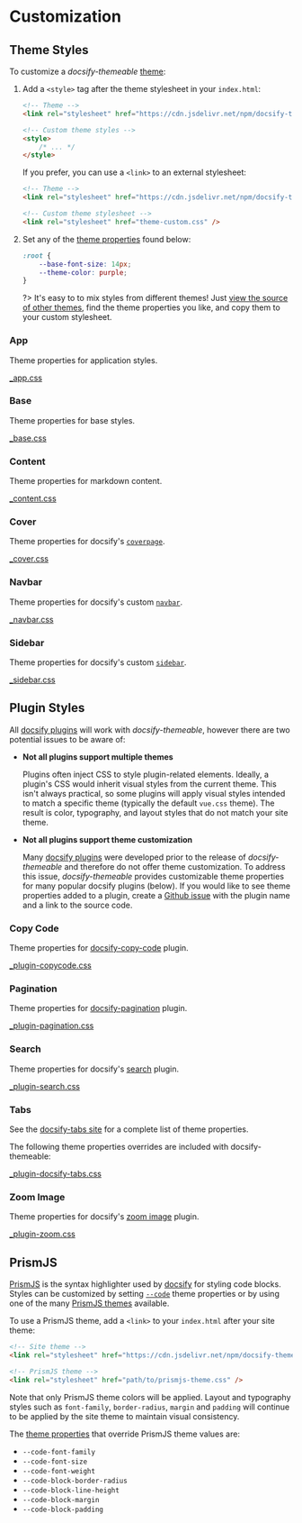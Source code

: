 # Customization

## Theme Styles

To customize a _docsify-themeable_ [theme](themes):

1. Add a `<style>` tag after the theme stylesheet in your `index.html`:

    ```html
    <!-- Theme -->
    <link rel="stylesheet" href="https://cdn.jsdelivr.net/npm/docsify-themeable@0/dist/css/theme-simple.css" />

    <!-- Custom theme styles -->
    <style>
        /* ... */
    </style>
    ```

    If you prefer, you can use a `<link>` to an external stylesheet:

    ```html
    <!-- Theme -->
    <link rel="stylesheet" href="https://cdn.jsdelivr.net/npm/docsify-themeable@0/dist/css/theme-simple.css" />

    <!-- Custom theme stylesheet -->
    <link rel="stylesheet" href="theme-custom.css" />
    ```

1. Set any of the [theme properties](#theme) found below:

    ```css
    :root {
        --base-font-size: 14px;
        --theme-color: purple;
    }
    ```

    ?> It's easy to to mix styles from different themes! Just [view the source of other themes](https://github.com/jhildenbiddle/docsify-themeable/tree/master/src/scss/themes), find the theme properties you like, and copy them to your custom stylesheet.

### App

Theme properties for application styles.

[\_app.css](https://cdn.jsdelivr.net/npm/docsify-themeable@0/src/scss/themes/defaults/_app.css ":include")

### Base

Theme properties for base styles.

[\_base.css](https://cdn.jsdelivr.net/npm/docsify-themeable@0/src/scss/themes/defaults/_base.css ":include")

### Content

Theme properties for markdown content.

[\_content.css](https://cdn.jsdelivr.net/npm/docsify-themeable@0/src/scss/themes/defaults/_content.css ":include")

### Cover

Theme properties for docsify's [`coverpage`](https://docsify.js.org/#/cover).

[\_cover.css](https://cdn.jsdelivr.net/npm/docsify-themeable@0/src/scss/themes/defaults/_cover.css ":include")

### Navbar

Theme properties for docsify's custom [`navbar`](https://docsify.js.org/#/custom-navbar).

[\_navbar.css](https://cdn.jsdelivr.net/npm/docsify-themeable@0/src/scss/themes/defaults/_navbar.css ":include")

### Sidebar

Theme properties for docsify's custom [`sidebar`](https://docsify.js.org/#/more-pages).

[\_sidebar.css](https://cdn.jsdelivr.net/npm/docsify-themeable@0/src/scss/themes/defaults/_sidebar.css ":include")

## Plugin Styles

All [docsify plugins](https://docsify.js.org/#/plugins) will work with _docsify-themeable_, however there are two potential issues to be aware of:

-   **Not all plugins support multiple themes**

    Plugins often inject CSS to style plugin-related elements. Ideally, a plugin's CSS would inherit visual styles from the current theme. This isn't always practical, so some plugins will apply visual styles intended to match a specific theme (typically the default `vue.css` theme). The result is color, typography, and layout styles that do not match your site theme.

-   **Not all plugins support theme customization**

    Many [docsify plugins](https://docsify.js.org/#/plugins) were developed prior to the release of _docsify-themeable_ and therefore do not offer theme customization. To address this issue, _docsify-themeable_ provides customizable theme properties for many popular docsify plugins (below). If you would like to see theme properties added to a plugin, create a [Github issue](https://github.com/jhildenbiddle/docsify-themeable/issues) with the plugin name and a link to the source code.

### Copy Code

Theme properties for [docsify-copy-code](https://github.com/jperasmus/docsify-copy-code) plugin.

[\_plugin-copycode.css](https://cdn.jsdelivr.net/npm/docsify-themeable@0/src/scss/themes/defaults/_plugin-copy-code.css ":include")

### Pagination

Theme properties for [docsify-pagination](https://github.com/imyelo/docsify-pagination) plugin.

[\_plugin-pagination.css](https://cdn.jsdelivr.net/npm/docsify-themeable@0/src/scss/themes/defaults/_plugin-pagination.css ":include")

### Search

Theme properties for docsify's [search](https://docsify.js.org/#/plugins?id=full-text-search) plugin.

[\_plugin-search.css](https://cdn.jsdelivr.net/npm/docsify-themeable@0/src/scss/themes/defaults/_plugin-search.css ":include")

### Tabs

See the [docsify-tabs site](https://jhildenbiddle.github.io/docsify-tabs/) for a complete list of theme properties.

The following theme properties overrides are included with docsify-themeable:

[\_plugin-docsify-tabs.css](https://cdn.jsdelivr.net/npm/docsify-themeable@0/src/scss/themes/defaults/_plugin-docsify-tabs.css ":include")

### Zoom Image

Theme properties for docsify's [zoom image](https://docsify.js.org/#/plugins?id=zoom-image) plugin.

[\_plugin-zoom.css](https://cdn.jsdelivr.net/npm/docsify-themeable@0/src/scss/themes/defaults/_plugin-zoom-image.css ":include")

## PrismJS

[PrismJS](http://prismjs.com/) is the syntax highlighter used by [docsify](https://docsify.js.org/) for styling code blocks. Styles can be customized by setting [`--code`](#-code) theme properties or by using one of the many [PrismJS themes](https://cdn.jsdelivr.net/npm/prismjs/themes/) available.

To use a PrismJS theme, add a `<link>` to your `index.html` after your site theme:

```html
<!-- Site theme -->
<link rel="stylesheet" href="https://cdn.jsdelivr.net/npm/docsify-themeable@0/dist/css/theme-defaults.min.css" />

<!-- PrismJS theme -->
<link rel="stylesheet" href="path/to/prismjs-theme.css" />
```

Note that only PrismJS theme colors will be applied. Layout and typography styles such as `font-family`, `border-radius`, `margin` and `padding` will continue to be applied by the site theme to maintain visual consistency.

The [theme properties](#theme) that override PrismJS theme values are:

-   `--code-font-family`
-   `--code-font-size`
-   `--code-font-weight`
-   `--code-block-border-radius`
-   `--code-block-line-height`
-   `--code-block-margin`
-   `--code-block-padding`
